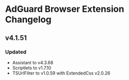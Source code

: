 # AdGuard Browser Extension Changelog

## v4.1.51

### Updated

* Assistant to v4.3.68
* Scriptlets to v1.7.10
* TSUrlFilter to v1.0.59 with ExtendedCss v2.0.26
